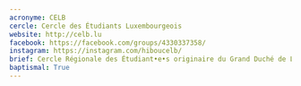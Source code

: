 ```yaml
---
acronyme: CELB
cercle: Cercle des Étudiants Luxembourgeois
website: http://celb.lu
facebook: https://facebook.com/groups/4330337358/
instagram: https://instagram.com/hiboucelb/
brief: Cercle Régionale des Étudiant•e•s originaire du Grand Duché de Luxembourg (Pays)
baptismal: True
---
```

